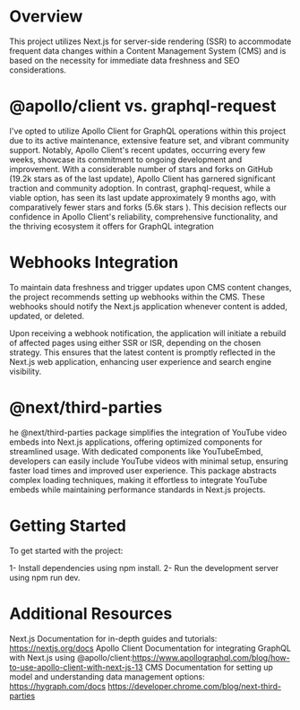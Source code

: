 # Overview

This project utilizes Next.js for server-side rendering (SSR) to accommodate frequent data changes within a Content Management System (CMS) and is based on the necessity for immediate data freshness and SEO considerations.

# @apollo/client vs. graphql-request

I've opted to utilize Apollo Client for GraphQL operations within this project due to its active maintenance, extensive feature set, and vibrant community support. Notably, Apollo Client's recent updates, occurring every few weeks, showcase its commitment to ongoing development and improvement. With a considerable number of stars and forks on GitHub (19.2k stars as of the last update), Apollo Client has garnered significant traction and community adoption. In contrast, graphql-request, while a viable option, has seen its last update approximately 9 months ago, with comparatively fewer stars and forks (5.6k stars ). This decision reflects our confidence in Apollo Client's reliability, comprehensive functionality, and the thriving ecosystem it offers for GraphQL integration

# Webhooks Integration

To maintain data freshness and trigger updates upon CMS content changes, the project recommends setting up webhooks within the CMS. These webhooks should notify the Next.js application whenever content is added, updated, or deleted.

Upon receiving a webhook notification, the application will initiate a rebuild of affected pages using either SSR or ISR, depending on the chosen strategy. This ensures that the latest content is promptly reflected in the Next.js web application, enhancing user experience and search engine visibility.

# @next/third-parties

he @next/third-parties package simplifies the integration of YouTube video embeds into Next.js applications, offering optimized components for streamlined usage. With dedicated components like YouTubeEmbed, developers can easily include YouTube videos with minimal setup, ensuring faster load times and improved user experience. This package abstracts complex loading techniques, making it effortless to integrate YouTube embeds while maintaining performance standards in Next.js projects.

# Getting Started

To get started with the project:

1- Install dependencies using npm install.
2- Run the development server using npm run dev.

# Additional Resources

Next.js Documentation for in-depth guides and tutorials: https://nextjs.org/docs
Apollo Client Documentation for integrating GraphQL with Next.js using @apollo/client:https://www.apollographql.com/blog/how-to-use-apollo-client-with-next-js-13
CMS Documentation for setting up model and understanding data management options: https://hygraph.com/docs
https://developer.chrome.com/blog/next-third-parties
